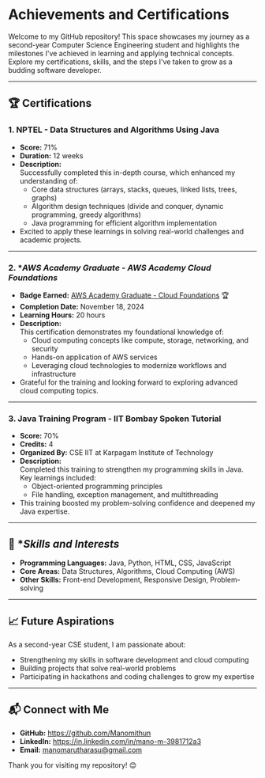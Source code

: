 
# Achievements and Certifications

Welcome to my GitHub repository! This space showcases my journey as a second-year Computer Science Engineering student and highlights the milestones I've achieved in learning and applying technical concepts. Explore my certifications, skills, and the steps I've taken to grow as a budding software developer.

---

## 🏆 **Certifications**

### 1. **NPTEL - Data Structures and Algorithms Using Java**
- **Score:** 71%
- **Duration:** 12 weeks
- **Description:**  
  Successfully completed this in-depth course, which enhanced my understanding of:  
  - Core data structures (arrays, stacks, queues, linked lists, trees, graphs)  
  - Algorithm design techniques (divide and conquer, dynamic programming, greedy algorithms)  
  - Java programming for efficient algorithm implementation  
- Excited to apply these learnings in solving real-world challenges and academic projects.

---

### 2. **AWS Academy Graduate - AWS Academy Cloud Foundations*
- **Badge Earned:** [AWS Academy Graduate - Cloud Foundations]( https://lnkd.in/gdiGpJny) 🏆  
- **Completion Date:** November 18, 2024  
- **Learning Hours:** 20 hours  
- **Description:**  
  This certification demonstrates my foundational knowledge of:  
  - Cloud computing concepts like compute, storage, networking, and security  
  - Hands-on application of AWS services  
  - Leveraging cloud technologies to modernize workflows and infrastructure  
- Grateful for the training and looking forward to exploring advanced cloud computing topics.

---

### 3. **Java Training Program - IIT Bombay Spoken Tutorial**
- **Score:** 70%  
- **Credits:** 4  
- **Organized By:** CSE IIT at Karpagam Institute of Technology  
- **Description:**  
  Completed this training to strengthen my programming skills in Java. Key learnings included:  
  - Object-oriented programming principles  
  - File handling, exception management, and multithreading  
- This training boosted my problem-solving confidence and deepened my Java expertise.

---

## 🌱 **Skills and Interests*

- **Programming Languages:** Java, Python, HTML, CSS, JavaScript  
- **Core Areas:** Data Structures, Algorithms, Cloud Computing (AWS)  
- **Other Skills:** Front-end Development, Responsive Design, Problem-solving  

---

## 📈 **Future Aspirations**

As a second-year CSE student, I am passionate about:  
- Strengthening my skills in software development and cloud computing  
- Building projects that solve real-world problems  
- Participating in hackathons and coding challenges to grow my expertise  

---

## 📬 **Connect with Me**

- **GitHub:** https://github.com/Manomithun 
- **LinkedIn:** https://in.linkedin.com/in/mano-m-3981712a3  
- **Email:** manomarutharasu@gmail.com 

Thank you for visiting my repository! 😊
